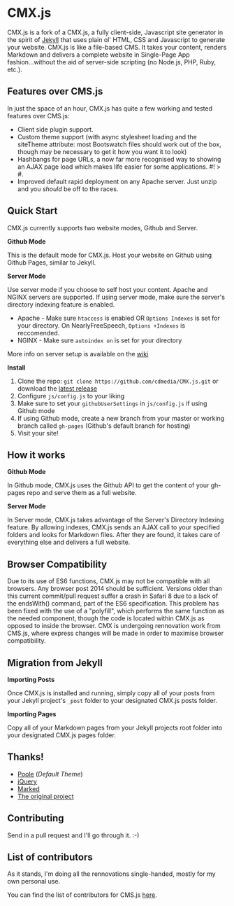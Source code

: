 # CMX.js

CMX.js is a fork of a CMX.js, a fully client-side, Javascript site generator in the spirit of [Jekyll](https://github.com/jekyll/jekyll)
that uses plain ol' HTML, CSS and Javascript to generate your website. CMX.js is like a file-based CMS.
It takes your content, renders Markdown and delivers a complete website in Single-Page
App fashion...without the aid of server-side scripting (no Node.js, PHP, Ruby, etc.).

## Features over CMS.js

In just the space of an hour, CMX.js has quite a few working and tested features over CMS.js:

* Client side plugin support.
* Custom theme support (with async stylesheet loading and the siteTheme attribute: most Bootswatch files should work out of the box, though may be necessary to get it how you want it to look)
* Hashbangs for page URLs, a now far more recognised way to showing an AJAX page load which makes life easier for some applications. #! > #.
* Improved default rapid deployment on any Apache server. Just unzip and you *should* be off to the races.

## Quick Start

CMX.js currently supports two website modes, Github and Server.

**Github Mode**

This is the default mode for CMX.js. Host your website on Github using
Github Pages, similar to Jekyll.

**Server Mode**

Use server mode if you choose to self host your content. Apache and NGINX servers are supported.
If using server mode, make sure the server's directory indexing feature is enabled.

* Apache - Make sure `htaccess` is enabled OR `Options Indexes` is set for your directory. On NearlyFreeSpeech, `Options +Indexes` is reccomended.
* NGINX - Make sure `autoindex on` is set for your directory

More info on server setup is available on the [wiki](https://github.com/cdmedia/CMX.js/wiki/Server-Support-&-Setup)


**Install**

1. Clone the repo: `git clone https://github.com/cdmedia/CMX.js.git` or download the [latest release](https://github.com/cdmedia/CMX.js/releases/latest)
2. Configure `js/config.js` to your liking
3. Make sure to set your `githubUserSettings` in `js/config.js` if using Github mode
4. If using Github mode, create a new branch from your master or working branch called `gh-pages`
   (Github's default branch for hosting)
5. Visit your site!


## How it works

**Github Mode**

In Github mode, CMX.js uses the Github API to get the content of your gh-pages repo
and serve them as a full website.

**Server Mode**

In Server mode, CMX.js takes advantage of the Server's Directory Indexing feature. By allowing indexes,
CMX.js sends an AJAX call to your specified folders and looks for Markdown files.
After they are found, it takes care of everything else and delivers a full website.

## Browser Compatibility

Due to its use of ES6 functions, CMX.js may not be compatible with all browsers. Any browser post 2014 should be sufficient. Versions older than this current commit/pull request suffer a crash in Safari 8 due to a lack of the endsWith() command, part of the ES6 specification. This problem has been fixed with the use of a "polyfill", which performs the same function as the needed component, though the code is located within CMX.js as opposed to inside the browser. CMX is undergoing rennovation work from CMS.js, where express changes will be made in order to maximise browser compatibility.

## Migration from Jekyll

**Importing Posts**

Once CMX.js is installed and running, simply copy all of your posts from your Jekyll
project's `_post` folder to your designated CMX.js posts folder.

**Importing Pages**

Copy all of your Markdown pages from your Jekyll projects root folder into your designated
CMX.js pages folder.


## Thanks!

* [Poole](https://github.com/poole/poole) (*Default Theme*)
* [jQuery](https://jquery.com/)
* [Marked](https://github.com/chjj/marked)
* [The original project](https://github.com/cdmedia/cms.js)


## Contributing

Send in a pull request and I'll go through it. :-)

## List of contributors

As it stands, I'm doing all the rennovations single-handed, mostly for my own personal use.

You can find the list of contributors for CMS.js [here](https://github.com/cdmedia/CMX.js/graphs/contributors).
